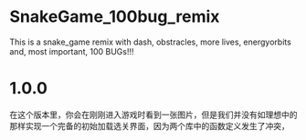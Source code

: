 # SnakeGame_100bug_remix
This is a snake_game remix with dash, obstracles, more lives, energyorbits and, most important, 100 BUGs!!!
# 1.0.0
在这个版本里，你会在刚刚进入游戏时看到一张图片，但是我们并没有如理想中的那样实现一个完备的初始加载选关界面，因为两个库中的函数定义发生了冲突，
